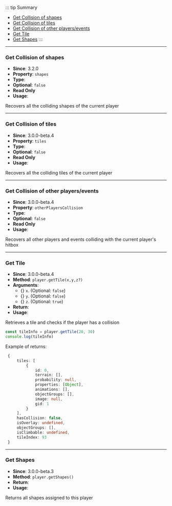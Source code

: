 ::: tip Summary
- [Get Collision of shapes](#get-collision-of-shapes)
- [Get Collision of tiles](#get-collision-of-tiles)
- [Get Collision of other players/events](#get-collision-of-other-players-events)
- [Get Tile](#get-tile)
- [Get Shapes](#get-shapes)
:::
---
### Get Collision of shapes
- **Since**: 3.2.0
- **Property**: `shapes`
- **Type**: <Type type=' <a href="/classes/shape.html">RpgShape</a>[] ' />
- **Optional**: `false`
- **Read Only** 
- **Usage**:



Recovers all the colliding shapes of the current player 


---
### Get Collision of tiles
- **Since**: 3.0.0-beta.4
- **Property**: `tiles`
- **Type**: <Type type=' TileInfo[] ' />
- **Optional**: `false`
- **Read Only** 
- **Usage**:



Recovers all the colliding tiles of the current player 


---
### Get Collision of other players/events
- **Since**: 3.0.0-beta.4
- **Property**: `otherPlayersCollision`
- **Type**: <Type type='  <a href="/commands/common.html">RpgPlayer</a> | <a href="/classes/event.html">RpgEvent</a>)[] ' />
- **Optional**: `false`
- **Read Only** 
- **Usage**:



Recovers all other players and events colliding with the current player's hitbox


---
### Get Tile
- **Since**: 3.0.0-beta.4
- **Method**: `player.getTile(x,y,z?)`
- **Arguments**:
    - {<Type type='number' />} `x`.  (Optional: `false`)
    - {<Type type='number' />} `y`.  (Optional: `false`)
    - {<Type type='number' />} `z`.  (Optional: `true`)
- **Return**: <Type type='object' />   
- **Usage**:


Retrieves a tile and checks if the player has a collision

```ts
const tileInfo = player.getTile(20, 30)
console.log(tileInfo)
```

Example of returns: 

```ts
 {
     tiles: [
         {
             id: 0,
             terrain: [],
             probability: null,
             properties: [Object],
             animations: [],
             objectGroups: [],
             image: null,
             gid: 1
         }
     ],
     hasCollision: false,
     isOverlay: undefined,
     objectGroups: [],
     isClimbable: undefined,
     tileIndex: 93
 }
 ```


---
### Get Shapes
- **Since**: 3.0.0-beta.3
- **Method**: `player.getShapes()`
- **Return**: <Type type=' <a href="/classes/shape.html">RpgShape</a>[]' />   
- **Usage**:


Returns all shapes assigned to this player

